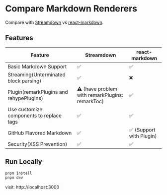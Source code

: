 # Compare Markdown Renderers
Compare with [Streamdown](https://github.com/vercel/streamdown) vs [react-markdown](https://github.com/remarkjs/react-markdown).

## Features
| Feature                     | Streamdown | react-markdown |
|-----------------------------|------------|----------------|
| Basic Markdown Support      | ✅         | ✅               |
| Streaming(Unterminated block parsing)         |  ✅         | ❌             |
| Plugin(remarkPlugins and rehypePlugins)           |  ⚠️ (have problem with remarkPlugins: remarkToc)        |  ✅             |
| Use customize components to replace tags         |  ✅         |  ✅             |
| GitHub Flavored Markdown               | ✅        | ✅ (Support with Plugin)              |
| Security(XSS Prevention)               | ✅        | ✅           |

## Run Locally
```bash
pnpm install
pnpm dev
```

visit: http://localhost:3000
